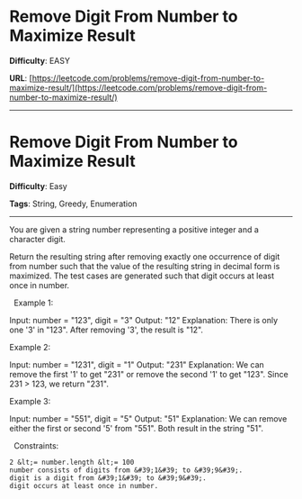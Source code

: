 # Remove Digit From Number to Maximize Result

**Difficulty**: EASY

**URL**: [https://leetcode.com/problems/remove-digit-from-number-to-maximize-result/](https://leetcode.com/problems/remove-digit-from-number-to-maximize-result/)

---

# Remove Digit From Number to Maximize Result

**Difficulty**: Easy

**Tags**: String, Greedy, Enumeration

---

You are given a string number representing a positive integer and a character digit.

Return the resulting string after removing exactly one occurrence of digit from number such that the value of the resulting string in decimal form is maximized. The test cases are generated such that digit occurs at least once in number.

&nbsp;
Example 1:


Input: number = &quot;123&quot;, digit = &quot;3&quot;
Output: &quot;12&quot;
Explanation: There is only one &#39;3&#39; in &quot;123&quot;. After removing &#39;3&#39;, the result is &quot;12&quot;.


Example 2:


Input: number = &quot;1231&quot;, digit = &quot;1&quot;
Output: &quot;231&quot;
Explanation: We can remove the first &#39;1&#39; to get &quot;231&quot; or remove the second &#39;1&#39; to get &quot;123&quot;.
Since 231 &gt; 123, we return &quot;231&quot;.


Example 3:


Input: number = &quot;551&quot;, digit = &quot;5&quot;
Output: &quot;51&quot;
Explanation: We can remove either the first or second &#39;5&#39; from &quot;551&quot;.
Both result in the string &quot;51&quot;.


&nbsp;
Constraints:


	2 &lt;= number.length &lt;= 100
	number consists of digits from &#39;1&#39; to &#39;9&#39;.
	digit is a digit from &#39;1&#39; to &#39;9&#39;.
	digit occurs at least once in number.



